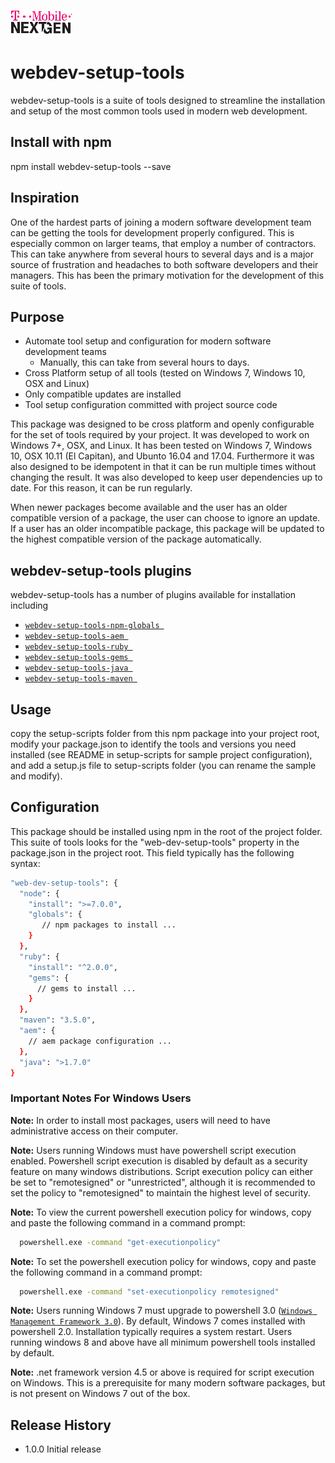 ![T-Mobile](./images/T-Mobile-NextGen-Magenta-Tiny.png)

webdev-setup-tools
=======================



webdev-setup-tools is a suite of tools designed to streamline the installation and
setup of the most common tools used in modern web development.

## Install with npm
  npm install webdev-setup-tools --save

## Inspiration
One of the hardest parts of joining a modern software development team can be
getting the tools for development properly configured. This is especially common
on larger teams, that employ a number of contractors.
This can take anywhere from several hours to several days and is a major source
of frustration and headaches to both software developers and their managers.
This has been the primary motivation for the development of this suite of tools.



## Purpose
* Automate tool setup and configuration for modern software development teams
    * Manually, this can take from several hours to days.
* Cross Platform setup of all tools (tested on Windows 7, Windows 10, OSX and Linux)
* Only compatible updates are installed
* Tool setup configuration committed with project source code

This package was designed to be cross platform and openly configurable for the set of tools required by your project.
It was developed to work on Windows 7+, OSX, and Linux. It has been tested on Windows 7, Windows 10,
OSX 10.11 (El Capitan), and Ubunto 16.04 and 17.04.
Furthermore it was also designed to be idempotent in that it can be run multiple times without changing the result.
It was also developed to keep user dependencies up to date. For this reason, it can be run regularly. 

When newer packages become available and the user
has an older compatible version of a package, the user can choose to ignore an update. If a user has
an older incompatible package, this package will be updated to the highest compatible version of the package
automatically. 

## webdev-setup-tools plugins
webdev-setup-tools has a number of plugins available for installation including
* [`webdev-setup-tools-npm-globals `](https://github.com/cdejarlais/webdev-setup-tools-npm-globals)
* [`webdev-setup-tools-aem `](https://github.com/cdejarlais/webdev-setup-tools-aem)
* [`webdev-setup-tools-ruby `](https://github.com/cdejarlais/webdev-setup-tools-ruby)
* [`webdev-setup-tools-gems `](https://github.com/cdejarlais/webdev-setup-tools-gems)
* [`webdev-setup-tools-java `](https://github.com/cdejarlais/webdev-setup-tools-java)
* [`webdev-setup-tools-maven `](https://github.com/cdejarlais/webdev-setup-tools-maven)


## Usage
copy the setup-scripts folder from this npm package into your project root, modify your package.json to identify the tools and versions you need installed (see README in setup-scripts for sample project configuration), and add a setup.js file to setup-scripts folder (you can rename the sample and modify).

## Configuration
This package should be installed using npm in the root of the project folder.
This suite of tools looks for the "web-dev-setup-tools" property in the package.json in the project root.
This field typically has the following syntax:

```sh
"web-dev-setup-tools": {
  "node": {
    "install": ">=7.0.0",
    "globals": {
       // npm packages to install ...
    }
  },
  "ruby": {
    "install": "^2.0.0",
    "gems": {
      // gems to install ...
    }
  },
  "maven": "3.5.0",
  "aem": {
    // aem package configuration ...
  },
  "java": ">1.7.0"
}
```
### Important Notes For Windows Users

**Note:** In order to install most packages, users will need to have administrative access on their computer.

**Note:** Users running Windows must have powershell script execution enabled. Powershell script execution
is disabled by default as a security feature on many windows distributions. Script execution policy
can either be set to "remotesigned" or "unrestricted", although it is recommended to set the
policy to "remotesigned" to maintain the highest level of security.

**Note:**  To view the current powershell execution policy for windows, copy and paste the following command in
a command prompt:

```sh
  powershell.exe -command "get-executionpolicy"
  ```

**Note:**  To set the powershell execution policy for windows, copy and paste the following command in
a command prompt:

```sh
  powershell.exe -command "set-executionpolicy remotesigned"
  ```

**Note:** Users running Windows 7 must upgrade to powershell 3.0 ([`Windows Management Framework 3.0`](https://www.microsoft.com/en-us/download/details.aspx?id=34595)).
By default, Windows 7 comes installed with powershell 2.0. Installation typically requires a system restart.
Users running windows 8 and above have all minimum powershell tools installed by default.

**Note:** .net framework version 4.5 or above is required for script execution on Windows.
This is a prerequisite for many modern software packages, but is not present on Windows 7
out of the box.


## Release History

* 1.0.0 Initial release

